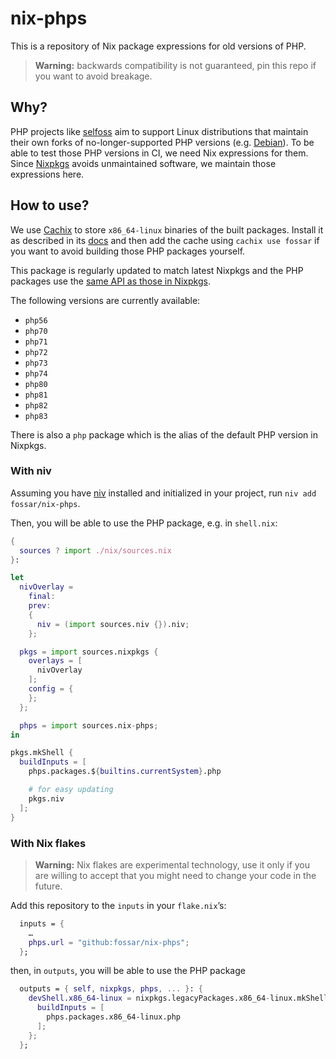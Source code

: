 # nix-phps

This is a repository of Nix package expressions for old versions of PHP.

> **Warning:** backwards compatibility is not guaranteed, pin this repo if you want to avoid breakage.

## Why?

PHP projects like [selfoss](https://github.com/fossar/selfoss) aim to support Linux distributions that maintain their own forks of no-longer-supported PHP versions (e.g. [Debian](https://wiki.debian.org/PHP)). To be able to test those PHP versions in CI, we need Nix expressions for them. Since [Nixpkgs](https://github.com/NixOS/nixpkgs) avoids unmaintained software, we maintain those expressions here.

## How to use?

We use [Cachix](https://app.cachix.org/cache/fossar) to store `x86_64-linux` binaries of the built packages. Install it as described in its [docs](https://docs.cachix.org/) and then add the cache using `cachix use fossar` if you want to avoid building those PHP packages yourself.

This package is regularly updated to match latest Nixpkgs and the PHP packages use the [same API as those in Nixpkgs](https://nixos.org/manual/nixpkgs/unstable/#sec-php).

The following versions are currently available:

- `php56`
- `php70`
- `php71`
- `php72`
- `php73`
- `php74`
- `php80`
- `php81`
- `php82`
- `php83`

There is also a `php` package which is the alias of the default PHP version in Nixpkgs.

### With niv

Assuming you have [niv](https://github.com/nmattia/niv) installed and initialized in your project, run `niv add fossar/nix-phps`.

Then, you will be able to use the PHP package, e.g. in `shell.nix`:

```nix
{
  sources ? import ./nix/sources.nix
}:

let
  nivOverlay =
    final:
    prev:
    {
      niv = (import sources.niv {}).niv;
    };

  pkgs = import sources.nixpkgs {
    overlays = [
      nivOverlay
    ];
    config = {
    };
  };

  phps = import sources.nix-phps;
in

pkgs.mkShell {
  buildInputs = [
    phps.packages.${builtins.currentSystem}.php

    # for easy updating
    pkgs.niv
  ];
}
```

### With Nix flakes

> **Warning:** Nix flakes are experimental technology, use it only if you are willing to accept that you might need to change your code in the future.

Add this repository to the `inputs` in your `flake.nix`’s:

```nix
  inputs = {
    …
    phps.url = "github:fossar/nix-phps";
  };
```

then, in `outputs`, you will be able to use the PHP package

```nix
  outputs = { self, nixpkgs, phps, ... }: {
    devShell.x86_64-linux = nixpkgs.legacyPackages.x86_64-linux.mkShell {
      buildInputs = [
        phps.packages.x86_64-linux.php
      ];
    };
  };
```
